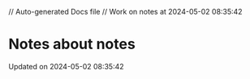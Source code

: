 // Auto-generated Docs file
// Work on notes at 2024-05-02 08:35:42
# Notes about notes
Updated on 2024-05-02 08:35:42
